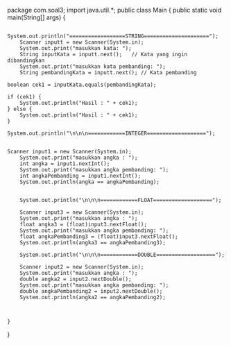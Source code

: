 package com.soal3;
import java.util.*;
public class Main {
    public static void main(String[] args) {

        System.out.println("==================STRING=====================");
        Scanner inputt = new Scanner(System.in);
        System.out.print("masukkan kata: ");
        String inputKata = inputt.next();   // Kata yang ingin dibandingkan
        System.out.print("masukkan kata pembanding: ");
        String pembandingKata = inputt.next(); // Kata pembanding

    boolean cek1 = inputKata.equals(pembandingKata);

    if (cek1) {
        System.out.println("Hasil : " + cek1);
    } else {
        System.out.println("Hasil : " + cek1);
    }
        System.out.println("\n\n\n============INTEGER===================");


    Scanner input1 = new Scanner(System.in);
        System.out.print("masukkan angka : ");
        int angka = input1.nextInt();
        System.out.print("masukkan angka pembanding: ");
        int angkaPembanding = input1.nextInt();
        System.out.println(angka == angkaPembanding);


        System.out.println("\n\n\n============FLOAT===================");

        Scanner input3 = new Scanner(System.in);
        System.out.print("masukkan angka : ");
        float angka3 = (float)input3.nextFloat();
        System.out.print("masukkan angka pembanding: ");
        float angkaPembanding3 = (float)input3.nextFloat();
        System.out.println(angka3 == angkaPembanding3);

        System.out.println("\n\n\n============DOUBLE===================");

        Scanner input2 = new Scanner(System.in);
        System.out.print("masukkan angka : ");
        double angka2 = input2.nextDouble();
        System.out.print("masukkan angka pembanding: ");
        double angkaPembanding2 = input2.nextDouble();
        System.out.println(angka2 == angkaPembanding2);



    }

}
